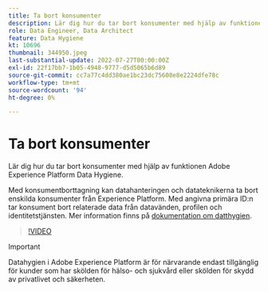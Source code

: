 ```yaml
---
title: Ta bort konsumenter
description: Lär dig hur du tar bort konsumenter med hjälp av funktionen Adobe Experience Platform Data Hygiene.
role: Data Engineer, Data Architect
feature: Data Hygiene
kt: 10696
thumbnail: 344950.jpeg
last-substantial-update: 2022-07-27T00:00:00Z
exl-id: 22f17bb7-1b05-4948-9777-d5d5065b6d89
source-git-commit: cc7a77c4dd380ae1bc23dc75608e8e2224dfe78c
workflow-type: tm+mt
source-wordcount: '94'
ht-degree: 0%

---
```


# Ta bort konsumenter

Lär dig hur du tar bort konsumenter med hjälp av funktionen Adobe Experience Platform Data Hygiene.

Med konsumentborttagning kan datahanteringen och datateknikerna ta bort enskilda konsumenter från Experience Platform. Med angivna primära ID:n tar konsument bort relaterade data från datavänden, profilen och identitetstjänsten. Mer information finns på [dokumentation om datthygien](https://experienceleague.adobe.com/docs/experience-platform/hygiene/home.html).

>[!VIDEO](https://video.tv.adobe.com/v/344950?quality=12&learn=on)

>[!IMPORTANT]
>
> Datahygien i Adobe Experience Platform är för närvarande endast tillgänglig för kunder som har skölden för hälso- och sjukvård eller skölden för skydd av privatlivet och säkerheten.
